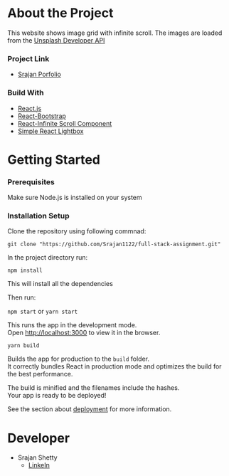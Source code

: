# About the Project

This website shows image grid with infinite scroll. The images are loaded from the [Unsplash Developer API](https://unsplash.com/developers)

### Project Link
- [Srajan Porfolio](https://distracted-kalam-f04d51.netlify.app/)

### Build With
- [React.js](https://reactjs.org/)
- [React-Bootstrap](https://react-bootstrap.github.io/)
- [React-Infinite Scroll Component](https://www.npmjs.com/package/react-infinite-scroll-component)
- [Simple React Lightbox](https://www.npmjs.com/package/simple-react-lightbox)

# Getting Started

### Prerequisites

Make sure Node.js is installed on your system

### Installation Setup

Clone the repository using following commnad:

`git clone "https://github.com/Srajan1122/full-stack-assignment.git"`

In the project directory run:

`npm install`

This will install all the dependencies

Then run:

`npm start` or `yarn start`


This runs the app in the development mode.\
Open [http://localhost:3000](http://localhost:3000) to view it in the browser.

`yarn build`

Builds the app for production to the `build` folder.\
It correctly bundles React in production mode and optimizes the build for the best performance.

The build is minified and the filenames include the hashes.\
Your app is ready to be deployed!

See the section about [deployment](https://facebook.github.io/create-react-app/docs/deployment) for more information.

# Developer
- Srajan Shetty
  - [LinkeIn](https://www.linkedin.com/in/srajan1122/)
